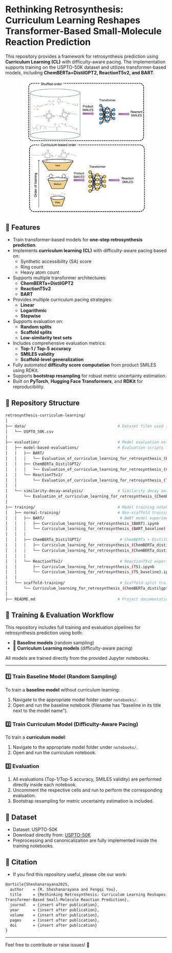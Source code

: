 # Rethinking Retrosynthesis: Curriculum Learning Reshapes Transformer-Based Small-Molecule Reaction Prediction

This repository provides a framework for retrosynthesis prediction using **Curriculum Learning (CL)** with difficulty-aware pacing. The implementation supports training on the USPTO-50K dataset and utilizes transformer-based models, including **ChemBERTa+DistilGPT2, ReactionT5v2, and BART**.

<p align="center">
  <img width="396" alt="image" src="https://github.com/PEESEgroup/Curriculum-Learning-for-Retrosynthesis/blob/main/TOC.png" />
</p>

## 📌 Features

- Train transformer-based models for **one-step retrosynthesis prediction**.
- Implements **curriculum learning (CL)** with difficulty-aware pacing based on:
  - Synthetic accessibility (SA) score
  - Ring count
  - Heavy atom count
- Supports multiple transformer architectures:
  - **ChemBERTa+DistilGPT2**
  - **ReactionT5v2**
  - **BART**
- Provides multiple curriculum pacing strategies:
  - **Linear**
  - **Logarithmic**
  - **Stepwise**
- Supports evaluation on:
  - **Random splits**
  - **Scaffold splits**
  - **Low-similarity test sets**
- Includes comprehensive evaluation metrics:
  - **Top-1 / Top-5 accuracy**
  - **SMILES validity**
  - **Scaffold-level generalization**
- Fully automated **difficulty score computation** from product SMILES using RDKit.
- Supports **bootstrap resampling** for robust metric uncertainty estimation.
- Built on **PyTorch**, **Hugging Face Transformers**, and **RDKit** for reproducibility.

## 📂 Repository Structure

```bash
retrosynthesis-curriculum-learning/
│
├── data/                                        # Dataset files used in the study
│   └── USPTO_50K.csv
│
├── evaluation/                                  # Model evaluation notebooks
│   ├── model-based-evaluations/                 # Evaluation scripts for each architecture
│   │   ├── BART/
│   │   │   └── Evaluation_of_curriculum_learning_for_retrosynthesis_(BART).ipynb
│   │   ├── ChemBERTa_DistilGPT2/
│   │   │   └── Evaluation_of_curriculum_learning_for_retrosynthesis_(ChemBERTa_distilgpt2).ipynb
│   │   └── ReactionT5v2/
│   │       └── Evaluation_of_curriculum_learning_for_retrosynthesis_(T5).ipynb
│   │
│   └── similarity-decay-analysis/               # Similarity decay analysis (as presented in the paper)
│       └── Evaluation_of_curriculum_learning_for_retrosynthesis_(ChemBERTa_+_DistilGPT2_similarity_decay_analysis).ipynb
│
├── training/                                    # Model training notebooks
│   ├── normal-training/                         # Non-scaffold training experiments
│   │   ├── BART/                                 # BART model experiments
│   │   │   ├── Curriculum_learning_for_retrosynthesis_(BART).ipynb
│   │   │   └── Curriculum_learning_for_retrosynthesis_(BART_baseline).ipynb
│   │   │
│   │   ├── ChemBERTa_DistilGPT2/                 # ChemBERTa + DistilGPT2 experiments
│   │   │   ├── Curriculum_learning_for_retrosynthesis_(ChemBERTa_distilgpt2).ipynb
│   │   │   └── Curriculum_learning_for_retrosynthesis_(ChemBERTa_distilgpt2_baseline).ipynb
│   │   │
│   │   └── ReactionT5v2/                         # ReactionT5v2 experiments
│   │       ├── Curriculum_learning_for_retrosynthesis_(T5).ipynb
│   │       └── Curriculum_learning_for_retrosynthesis_(T5_baseline).ipynb
│   │
│   └── scaffold-training/                        # Scaffold-split training experiments
│       └── Curriculum_learning_for_retrosynthesis_(ChemBERTa_distilgpt2_scaffold).ipynb
│
├── README.md                                    # Project documentation
```

## 🚀 Training & Evaluation Workflow

This repository includes full training and evaluation pipelines for retrosynthesis prediction using both:

- 🔹 **Baseline models** (random sampling)
- 🔹 **Curriculum Learning models** (difficulty-aware pacing)

All models are trained directly from the provided Jupyter notebooks.

---

### 1️⃣ Train Baseline Model (Random Sampling)

To train a **baseline model** without curriculum learning:

1. Navigate to the appropriate model folder under `notebooks/`.
2. Open and run the baseline notebook (filename has "baseline in its title next to the model name").

### 2️⃣ Train Curriculum Model (Difficulty-Aware Pacing)

To train a **curriculum model**:

1. Navigate to the appropriate model folder under `notebooks/`.
2. Open and run the curriculum notebook.

### 3️⃣ Evaluation

1. All evaluations (Top-1/Top-5 accuracy, SMILES validity) are performed directly inside each notebook.
2. Uncomment the respective cells and run to perform the corresponding evaluation.
3. Bootstrap resampling for metric uncertainty estimation is included.

## 🧪 Dataset

- Dataset: USPTO-50K <br/>
- Download directly from: [USPTO-50K](https://deepchemdata.s3-us-west-1.amazonaws.com/datasets/USPTO_50K.csv) <br/>
- Preprocessing and canonicalization are fully implemented inside the training notebooks.<br/>

## 📜 Citation
- If you find this repository useful, please cite our work:
```
@article{Sheshanarayana2025,
  author    = {R. Sheshanarayana and Fengqi You},
  title     = {Rethinking Retrosynthesis: Curriculum Learning Reshapes Transformer-Based Small-Molecule Reaction Prediction},
  journal   = {insert after publication},
  year      = {insert after publication},
  volume    = {insert after publication},
  pages     = {insert after publication},
  doi       = {insert after publication}
}
```

---

Feel free to contribute or raise issues! 🚀

